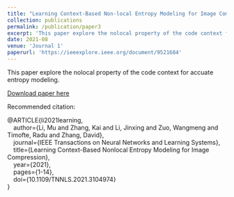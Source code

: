 ```yaml
---
title: "Learning Context-Based Non-local Entropy Modeling for Image Compression"
collection: publications
permalink: /publication/paper3
excerpt: 'This paper explore the nolocal property of the code context for accuate entropy modeling.'
date: 2021-08
venue: 'Journal 1'
paperurl: 'https://ieeexplore.ieee.org/document/9521684'
---
```

This paper explore the nolocal property of the code context for accuate entropy modeling.

[Download paper here](https://ieeexplore.ieee.org/document/9521684)

Recommended citation: 

@ARTICLE{li2021learning,  
&emsp;author={Li, Mu and Zhang, Kai and Li, Jinxing and Zuo, Wangmeng and Timofte, Radu and Zhang, David},  
&emsp;journal={IEEE Transactions on Neural Networks and Learning Systems},   
&emsp;title={Learning Context-Based Nonlocal Entropy Modeling for Image Compression},   
&emsp;year={2021},  
&emsp;pages={1-14},  
&emsp;doi={10.1109/TNNLS.2021.3104974}  
}
